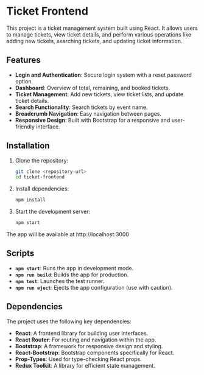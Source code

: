 # Ticket Frontend

This project is a ticket management system built using React. It allows users to manage tickets, view ticket details, and perform various operations like adding new tickets, searching tickets, and updating ticket information.

## Features

- **Login and Authentication**: Secure login system with a reset password option.
- **Dashboard**: Overview of total, remaining, and booked tickets.
- **Ticket Management**: Add new tickets, view ticket lists, and update ticket details.
- **Search Functionality**: Search tickets by event name.
- **Breadcrumb Navigation**: Easy navigation between pages.
- **Responsive Design**: Built with Bootstrap for a responsive and user-friendly interface.


## Installation

1. Clone the repository:

   ```bash
   git clone <repository-url>
   cd ticket-frontend
   
2. Install dependencies:
   
   ```bash
   npm install

4. Start the development server:
   
   ```bash
   npm start

The app will be available at http://localhost:3000

## Scripts

- **`npm start`**: Runs the app in development mode.
- **`npm run build`**: Builds the app for production.
- **`npm test`**: Launches the test runner.
- **`npm run eject`**: Ejects the app configuration (use with caution).

## Dependencies

The project uses the following key dependencies:

- **React**: A frontend library for building user interfaces.
- **React Router**: For routing and navigation within the app.
- **Bootstrap**: A framework for responsive design and styling.
- **React-Bootstrap**: Bootstrap components specifically for React.
- **Prop-Types**: Used for type-checking React props.
- **Redux Toolkit**: A library for efficient state management.


